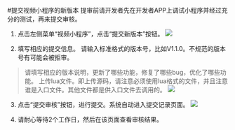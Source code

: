 #提交视频小程序的新版本
提审前请开发者先在开发者APP上调试小程序并经过充分的测试，再来提交审核。
   
1. 点击左侧菜单“视频小程序”，点击“提交新版本”按钮。
![](https://op-plat.videojj.com/os-saas/docs/images/Xnip2019-11-01_14-55-13.png)

2. 填写相应的提交信息。 请输入标准格式的版本号，比如V1.1.0。不规范的版本号有可能会被拒审。  
>请填写相应的版本说明，更新了哪些功能，修复了哪些bug，优化了哪些功能。 
>上传lua文件。即上传源码，请注意必须使用lua格式的文件，并且注意谁是入口文件。其他文件都是供入口文件去调用的。
![](https://op-plat.videojj.com/os-saas/docs/images/Xnip2019-11-01_15-43-39.png)

3. 点击“提交审核”按钮，进行提交。系统自动进入提交记录页面。
![](https://op-plat.videojj.com/os-saas/docs/images/Xnip2019-11-01_15-52-32.png)

4. 请耐心等待2个工作日，然后在该页面查看审核结果。